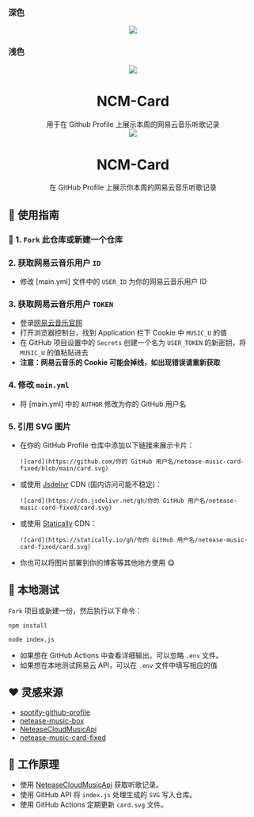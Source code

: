 ### 深色
<div align="center"><img src="card-dark.svg"></div>

### 浅色
<div align="center"><img src="card.svg"></div>

<div align="center"><h1>NCM-Card</h1></div>

<div align="center">用于在 Github Profile 上展示本周的网易云音乐听歌记录</div>

<div align="center">
  <img src="card.svg">
</div>

<div align="center">
  <h1>NCM-Card</h1>
</div>

<div align="center">在 GitHub Profile 上展示你本周的网易云音乐听歌记录</div>

## 🚀 使用指南

### 🎒 1. `Fork` 此仓库或新建一个仓库

### 2. 获取网易云音乐用户 `ID`
- 修改 [main.yml] 文件中的 `USER_ID` 为你的网易云音乐用户 ID

### 3. 获取网易云音乐用户 `TOKEN`
- 登录[网易云音乐官网](https://music.163.com)
- 打开浏览器控制台，找到 Application 栏下 Cookie 中 `MUSIC_U` 的值
- 在 GitHub 项目设置中的 `Secrets` 创建一个名为 `USER_TOKEN` 的新密钥，将 `MUSIC_U` 的值粘贴进去
- **注意：网易云音乐的 Cookie 可能会掉线，如出现错误请重新获取**

### 4. 修改 `main.yml`
- 将 [main.yml] 中的 `AUTHOR` 修改为你的 GitHub 用户名

### 5. 引用 SVG 图片
- 在你的 GitHub Profile 仓库中添加以下链接来展示卡片：

  `![card](https://github.com/你的 GitHub 用户名/netease-music-card-fixed/blob/main/card.svg)`

- 或使用 [Jsdelivr](https://www.jsdelivr.com/?docs=gh) CDN (国内访问可能不稳定)：

  `![card](https://cdn.jsdelivr.net/gh/你的 GitHub 用户名/netease-music-card-fixed/card.svg)`

- 或使用 [Statically](https://statically.io/) CDN：

  `![card](https://statically.io/gh/你的 GitHub 用户名/netease-music-card-fixed/card.svg)`

- 你也可以将图片部署到你的博客等其他地方使用 😋

## 💨 本地测试

`Fork` 项目或新建一份，然后执行以下命令：

```
npm install
```

```
node index.js
```

- 如果想在 GitHub Actions 中查看详细输出，可以忽略 `.env` 文件。
- 如果想在本地测试网易云 API，可以在 `.env` 文件中填写相应的值

## ❤️ 灵感来源
- [spotify-github-profile](https://github.com/kittinan/spotify-github-profile)
- [netease-music-box](https://github.com/Leecason/netease-music-box)
- [NeteaseCloudMusicApi](https://github.com/Binaryify/NeteaseCloudMusicApi)
- [netease-music-card-fixed](https://github.com/luyanci/netease-music-card-fixed)

## 🤔 工作原理
- 使用 [NeteaseCloudMusicApi](https://github.com/Binaryify/NeteaseCloudMusicApi) 获取听歌记录。
- 使用 GitHub API 将 `index.js` 处理生成的 `SVG` 写入仓库。
- 使用 GitHub Actions 定期更新 `card.svg` 文件。


